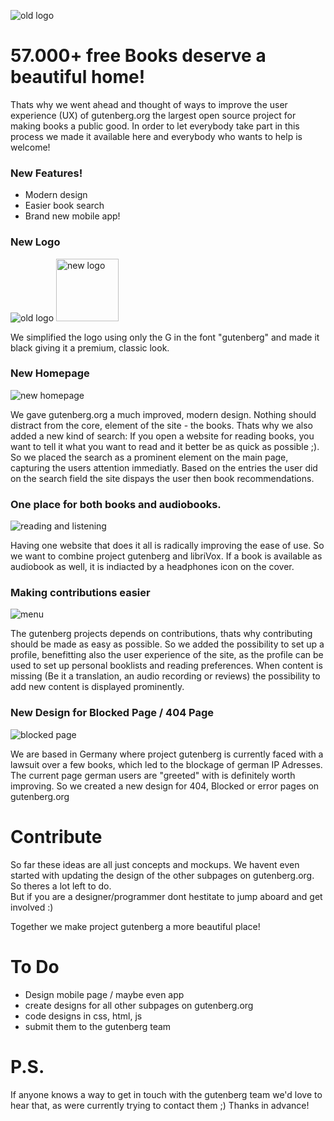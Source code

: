 


![old logo](http://www.gutenberg.org/pics/pg-logo-002.png "Old logo")


# 57.000+ free Books deserve a beautiful home! 
Thats why we went ahead and thought of ways to improve the user experience (UX) of gutenberg.org 
the largest open source project for making books a public good.
In order to let everybody take part in this process we made it available here and everybody who wants to help 
is welcome!



### New Features!
* Modern design
* Easier book search
* Brand new mobile app!

### New Logo

![old logo](http://www.gutenberg.org/pics/pg-logo-002.png "Old logo")
<img src="https://raw.githubusercontent.com/project-gutenberg-redesign/gutenberg.org/master/Logo.png" alt="new logo" width="100" height="100"/>


We simplified the logo using only the G in the font "gutenberg" and made it black giving it a 
premium, classic look.

### New Homepage

![new homepage](https://raw.githubusercontent.com/project-gutenberg-redesign/gutenberg.org/master/screens/jpg/home.jpg "New Homepage")

We gave gutenberg.org a much improved, modern design. 
Nothing should distract from the core, element of the site - the books. 
Thats why we also added a new kind of search: If you open a website
for reading books, you want to tell it what you want to read and it better be as quick as possible ;). 
So we placed the search as a prominent element on the main page,
capturing the users attention immediatly.
Based on the entries the user did on the search field
the site dispays the user then book recommendations. 

### One place for both books and audiobooks.

![reading and listening](https://raw.githubusercontent.com/project-gutenberg-redesign/gutenberg.org/master/screens/jpg/book_detail.jpg "reading and listening")

Having one website that does it all is radically improving the ease of use.
So we want to combine project gutenberg and libriVox.
If a book is available as audiobook as well, it is indiacted by a headphones icon on the cover.

### Making contributions easier

![menu](https://raw.githubusercontent.com/project-gutenberg-redesign/gutenberg.org/master/screens/jpg/menu.jpg "menu")

The gutenberg projects depends on contributions, thats why contributing should be made as easy as possible.
So we added the possibility to set up a profile, benefitting also the user experience of the site,
as the profile can be used to set up personal booklists and reading preferences.
When content is missing (Be it a translation, an audio recording or reviews) the possibility to add new 
content is displayed prominently.

### New Design for Blocked Page / 404 Page

![blocked page](https://raw.githubusercontent.com/project-gutenberg-redesign/gutenberg.org/master/screens/jpg/blocked_info.jpg "blocked page") 

We are based in Germany where project gutenberg is currently faced with a lawsuit over a few books, which
led to the blockage of german IP Adresses. The current page german users are "greeted" with is definitely
worth improving. So we created a new design for 404, Blocked or error pages on gutenberg.org 
# Contribute

So far these ideas are all just concepts and mockups. We havent even started with updating 
the design of the other subpages on gutenberg.org. So theres a lot left to do.  
But if you are a designer/programmer dont hestitate to jump aboard and get involved :)

Together we make project gutenberg a more beautiful place!


# To Do

* Design mobile page / maybe even app
* create designs for all other subpages on gutenberg.org
* code designs in css, html, js
* submit them to the gutenberg team

# P.S.
 If anyone knows a way to get in touch with the gutenberg team 
 we'd love to hear that, as were currently trying to contact them ;)
 Thanks in advance!
